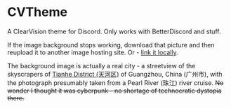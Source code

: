 # CVTheme
A ClearVision theme for Discord. Only works with BetterDiscord and stuff. 

If the image background stops working, download that picture and then reupload it to another image hosting site. Or - [link it locally](https://stackoverflow.com/questions/24208607/how-do-i-use-a-local-file-as-a-background-image-with-css).

The background image is actually a real city - a streetview of the skyscrapers of [Tianhe District (天河区)](https://www.pexels.com/photo/high-rise-buildings-during-nighttime-1366957/) of Guangzhou, China (广州市), with the photograph presumably taken from a Pearl River (珠江) river cruise. ~~No wonder I thought it was cyberpunk - no shortage of technocratic dystopia there.~~
